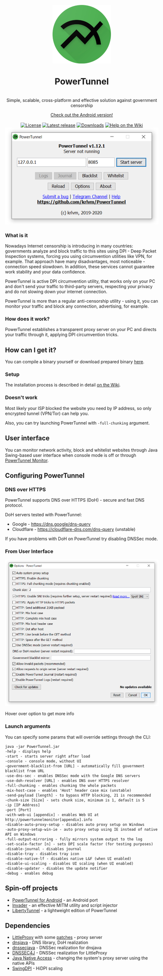 <div align="center">
<img src="https://raw.githubusercontent.com/krlvm/PowerTunnel/master/images/logo.png" height="192px" width="192px" />
<br><h1>PowerTunnel</h1><br>
Simple, scalable, cross-platform and effective solution against government censorship

<a href="https://github.com/krlvm/PowerTunnel-Android">Check out the Android version!<a/>
<br><br>
<a href="https://github.com/krlvm/PowerTunnel/blob/master/LICENSE"><img src="https://img.shields.io/github/license/krlvm/PowerTunnel?style=flat-square" alt="License"/></a>
<a href="https://github.com/krlvm/PowerTunnel/releases"><img src="https://img.shields.io/github/v/release/krlvm/PowerTunnel?style=flat-square" alt="Latest release"/></a>
<a href="https://github.com/krlvm/PowerTunnel/releases"><img src="https://img.shields.io/github/downloads/krlvm/PowerTunnel/total?style=flat-square" alt="Downloads"/></a>
<a href="https://github.com/krlvm/PowerTunnel/wiki"><img src="https://img.shields.io/badge/help-wiki-yellow?style=flat-square" alt="Help on the Wiki"/></a>
<br>
<img src="https://raw.githubusercontent.com/krlvm/PowerTunnel/master/images/ui.png" alt="PowerTunnel User Interface" />
</div>

### What is it
Nowadays Internet censorship is introducing in many countries: governments analyze and block traffic to this sites using DPI - Deep Packet Inspection systems, forcing you using circumvention utilities like VPN, for example. That approach have many disadvantages, most noticeable - connection speed slowdown. In addition, these services cannot guarantee work stability and your data confidence.

PowerTunnel is active DPI circumvention utility, that works only on your PC and don't send your traffic to third-party servers, respecting your privacy and do not slowing down your internet connection.

PowerTunnel is more than a regular anti-censorship utility - using it, you can monitor your traffic and block any connection, advertising, for example.

### How does it work?
PowerTunnel establishes a transparent proxy server on your PC and directs your traffic through it, applying DPI circumvention tricks.

## How can I get it?
You can compile a binary yourself or download prepared binary [here](https://github.com/krlvm/PowerTunnel/releases).

### Setup
The installation process is described in detail [on the Wiki](https://github.com/krlvm/PowerTunnel/wiki/Installation).

### Doesn't work
Most likely your ISP blocked the website you need by IP address, so only encrypted tunnel (VPN/Tor) can help you.

Also, you can try launching PowerTunnel with `-full-chunking` argument.

## User interface
You can monitor network activity, block and whitelist websites through Java Swing-based user interface when console mode is off or through [PowerTunnel Monitor](https://github.com/krlvm/PowerTunnel/wiki/PowerTunnel-Monitor).

## Configuring PowerTunnel
### DNS over HTTPS
PowerTunnel supports DNS over HTTPS (DoH) - secure and fast DNS protocol.

DoH servers tested with PowerTunnel:
* Google - https://dns.google/dns-query
* Cloudflare - https://cloudflare-dns.com/dns-query (unstable)

If you have problems with DoH on PowerTunnel try disabling DNSSec mode.

### From User Interface
![User Interface for configuring the program](https://raw.githubusercontent.com/krlvm/PowerTunnel/master/images/options.png "User Interface for configuring the program")

Hover over option to get more info
### Launch arguments
You can specify some params that will override settings through the CLI:

```
java -jar PowerTunnel.jar
-help - displays help
-start - starts server right after load
-console - console mode, without UI
-government-blacklist-from [URL] - automatically fill government blacklist from URL
-use-dns-sec - enables DNSSec mode with the Google DNS servers
-use-doh-resolver [URL] - enables DNS over HTTPS resolver
-full-chunking - enables chunking the whole packets
-mix-host-case - enables 'Host' header case mix (unstable)
-send-payload [length] - to bypass HTTP blocking, 21 is recommended
-chunk-size [Size] - sets chunk size, minimum is 1, default is 5
-ip [IP Address]
-port [Port]
-with-web-ui [appendix] - enables Web UI at http://powertunnelmonitor[appendix].info
-disable-auto-proxy-setup - disables auto proxy setup on Windows
-auto-proxy-setup-win-ie - auto proxy setup using IE instead of native API on Windows
-full-output-mirroring - fully mirrors system output to the log
-set-scale-factor [n] - sets DPI scale factor (for testing purposes)
-disable-journal - disables journal
-disable-tray - disables tray icon
-disable-native-lf - disables native L&F (when UI enabled)
-disable-ui-scaling - disables UI scaling (when UI enabled)
-disable-updater - disables the update notifier
-debug - enables debug
```

## Spin-off projects
* [PowerTunnel for Android](https://github.com/krlvm/PowerTunnel-Android) - an Android port
* [Invader](https://github.com/krlvm/Invader) - an effective MITM utility and script injector
* [LibertyTunnel](https://github.com/krlvm/PowerTunnel/tree/libertytunnel) - a lightweight edition of PowerTunnel 

## Dependencies
* [LittleProxy](https://github.com/adamfisk/LittleProxy) with some [patches](https://github.com/krlvm/PowerTunnel/tree/master/src/org/littleshoot/proxy/impl) - proxy server
* [dnsjava](https://github.com/dnsjava/dnsjava) - DNS library, DoH realization
* [dnssecjava](https://github.com/ibauersachs/dnssecjava) - DNSSec realization for dnsjava
* [DNSSEC4J](https://github.com/adamfisk/DNSSEC4J) - DNSSec realization for LittleProxy
* [Java Native Access](https://github.com/java-native-access/jna) - changing the system's proxy server using the native APIs
* [SwingDPI](https://github.com/krlvm/SwingDPI) - HiDPI scaling
